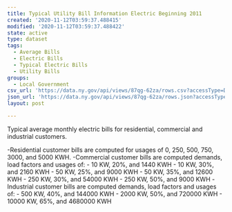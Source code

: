 ```yaml
---
title: Typical Utility Bill Information Electric Beginning 2011
created: '2020-11-12T03:59:37.488415'
modified: '2020-11-12T03:59:37.488422'
state: active
type: dataset
tags:
  - Average Bills
  - Electric Bills
  - Typical Electric Bills
  - Utility Bills
groups:
  - Local Government
csv_url: 'https://data.ny.gov/api/views/87qg-62za/rows.csv?accessType=DOWNLOAD'
json_url: 'https://data.ny.gov/api/views/87qg-62za/rows.json?accessType=DOWNLOAD'
layout: post

---
```

Typical average monthly electric bills for residential, commercial and industrial customers. 

-Residential customer bills are computed for usages of 0, 250, 500, 750, 3000, and 5000 KWH. 
-Commercial customer bills are computed demands, load factors and usages of: - 10 KW, 20%, and 1440 KWH - 10 KW, 30%, and 2160 KWH  - 50 KW, 25%, and 9000 KWH - 50 KW, 35%, and 12600 KWH - 250 KW, 30%, and 54000 KWH - 250 KW, 50%, and 9000 KWH
-Industrial customer bills are computed demands, load factors and usages of: - 500 KW, 40%, and 144000 KWH - 2000 KW, 50%, and 720000 KWH  - 10000 KW, 65%, and 4680000 KWH
